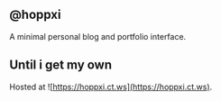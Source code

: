 ## @hoppxi

A minimal personal blog and portfolio interface.

## Until i get my own

Hosted at ![https://hoppxi.ct.ws](https://hoppxi.ct.ws).
